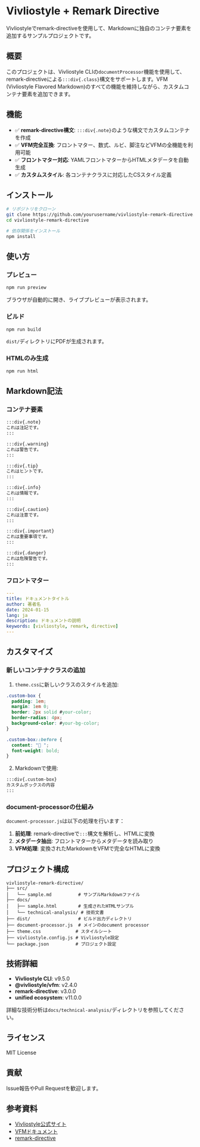 # Vivliostyle + Remark Directive

Vivliostyleでremark-directiveを使用して、Markdownに独自のコンテナ要素を追加するサンプルプロジェクトです。

## 概要

このプロジェクトは、Vivliostyle CLIの`documentProcessor`機能を使用して、remark-directiveによる`:::div{.class}`構文をサポートします。VFM (Vivliostyle Flavored Markdown)のすべての機能を維持しながら、カスタムコンテナ要素を追加できます。

## 機能

- ✅ **remark-directive構文**: `:::div{.note}`のような構文でカスタムコンテナを作成
- ✅ **VFM完全互換**: フロントマター、数式、ルビ、脚注などVFMの全機能を利用可能
- ✅ **フロントマター対応**: YAMLフロントマターからHTMLメタデータを自動生成
- ✅ **カスタムスタイル**: 各コンテナクラスに対応したCSスタイル定義

## インストール

```bash
# リポジトリをクローン
git clone https://github.com/yourusername/vivliostyle-remark-directive.git
cd vivliostyle-remark-directive

# 依存関係をインストール
npm install
```

## 使い方

### プレビュー

```bash
npm run preview
```

ブラウザが自動的に開き、ライブプレビューが表示されます。

### ビルド

```bash
npm run build
```

`dist/`ディレクトリにPDFが生成されます。

### HTMLのみ生成

```bash
npm run html
```

## Markdown記法

### コンテナ要素

```markdown
:::div{.note}
これは注記です。
:::

:::div{.warning}
これは警告です。
:::

:::div{.tip}
これはヒントです。
:::

:::div{.info}
これは情報です。
:::

:::div{.caution}
これは注意です。
:::

:::div{.important}
これは重要事項です。
:::

:::div{.danger}
これは危険警告です。
:::
```

### フロントマター

```yaml
---
title: ドキュメントタイトル
author: 著者名
date: 2024-01-15
lang: ja
description: ドキュメントの説明
keywords: [vivliostyle, remark, directive]
---
```

## カスタマイズ

### 新しいコンテナクラスの追加

1. `theme.css`に新しいクラスのスタイルを追加:

```css
.custom-box {
  padding: 1em;
  margin: 1em 0;
  border: 2px solid #your-color;
  border-radius: 4px;
  background-color: #your-bg-color;
}

.custom-box::before {
  content: "🎯 ";
  font-weight: bold;
}
```

2. Markdownで使用:

```markdown
:::div{.custom-box}
カスタムボックスの内容
:::
```

### document-processorの仕組み

`document-processor.js`は以下の処理を行います：

1. **前処理**: remark-directiveで`:::`構文を解析し、HTMLに変換
2. **メタデータ抽出**: フロントマターからメタデータを読み取り
3. **VFM処理**: 変換されたMarkdownをVFMで完全なHTMLに変換

## プロジェクト構成

```
vivliostyle-remark-directive/
├── src/
│   └── sample.md          # サンプルMarkdownファイル
├── docs/
│   ├── sample.html        # 生成されたHTMLサンプル
│   └── technical-analysis/ # 技術文書
├── dist/                  # ビルド出力ディレクトリ
├── document-processor.js  # メインのdocument processor
├── theme.css             # スタイルシート
├── vivliostyle.config.js # Vivliostyle設定
└── package.json          # プロジェクト設定
```

## 技術詳細

- **Vivliostyle CLI**: v9.5.0
- **@vivliostyle/vfm**: v2.4.0
- **remark-directive**: v3.0.0
- **unified ecosystem**: v11.0.0

詳細な技術分析は`docs/technical-analysis/`ディレクトリを参照してください。

## ライセンス

MIT License

## 貢献

Issue報告やPull Requestを歓迎します。

## 参考資料

- [Vivliostyle公式サイト](https://vivliostyle.org/)
- [VFMドキュメント](https://vivliostyle.github.io/vfm/)
- [remark-directive](https://github.com/remarkjs/remark-directive)